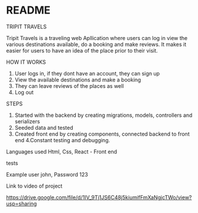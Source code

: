 # README
TRIPIT TRAVELS

Tripit Travels is a traveling web Apllication where users can log in view the various destinations available, do a booking and make reviews. It makes it easier for users to have an idea of the place prior to their visit.

HOW IT WORKS
1. User logs in, if they dont have an account, they can sign up
2. View the available destinations and make a booking
3. They can leave reviews of the places as well
4. Log out

STEPS
1. Started with the backend by creating migrations, models, controllers and serializers
2. Seeded data and tested
3. Created front end by creating components, connected backend to front end
4.Constant testing and debugging.

Languages used
Html, Css, React - Front end

tests


Example user john, Password 123

Link to video of project

https://drive.google.com/file/d/1IV_9Tj1JS6C48j5kiumifFmXaNgjcTWo/view?usp=sharing




